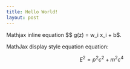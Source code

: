 ```yaml
---
title: Hello World!
layout: post
---
```


Mathjax inline equation $$ g(z) = w_i x_i + b$.

MathJax display style equation equation:

$$
E^2 = p^2c^2 + m^2c^4
$$
